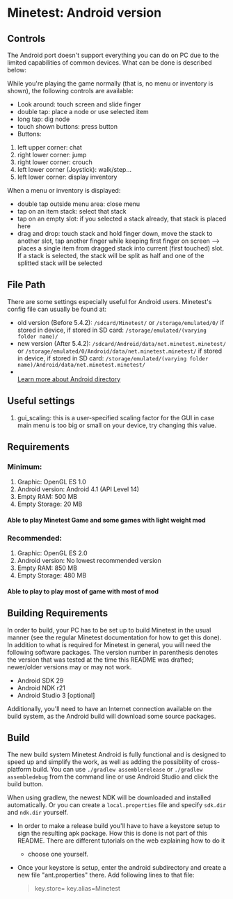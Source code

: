 # Minetest: Android version
## Controls
The Android port doesn't support everything you can do on PC due to the
limited capabilities of common devices. What can be done is described
below:

While you're playing the game normally (that is, no menu or inventory is
shown), the following controls are available:
* Look around: touch screen and slide finger
* double tap: place a node or use selected item
* long tap: dig node
* touch shown buttons: press button
* Buttons:

1. left upper corner: chat
2. right lower corner: jump
3. right lower corner: crouch
4. left lower corner (Joystick): walk/step...
5. left lower corner: display inventory

When a menu or inventory is displayed:
* double tap outside menu area: close menu
* tap on an item stack: select that stack
* tap on an empty slot: if you selected a stack already, that stack is placed here
* drag and drop: touch stack and hold finger down, move the stack to another
  slot, tap another finger while keeping first finger on screen
  --> places a single item from dragged stack into current (first touched) slot. If a stack is selected, the stack will be split as half and one of the splitted stack will be selected
## File Path
There are some settings especially useful for Android users. Minetest's config
file can usually be found at:

* old version (Before 5.4.2): ``/sdcard/Minetest/`` or ``/storage/emulated/0/`` if stored in device, if stored in SD card: ``/storage/emulated/(varying folder name)/``
* new version (After 5.4.2): ``/sdcard/Android/data/net.minetest.minetest/`` or ``/storage/emulated/0/Android/data/net.minetest.minetest/`` if stored in device, if stored in SD card: ``/storage/emulated/(varying folder name)/Android/data/net.minetest.minetest/``
* <br> [Learn more about Android directory](https://developer.android.com/training/data-storage/compatibility)
## Useful settings
1. gui_scaling: this is a user-specified scaling factor for the GUI in case main menu is too big or small on your device, try changing this value.
## Requirements
### Minimum:
1. Graphic: OpenGL ES 1.0
2. Android version: Android 4.1 (API Level 14)
3. Empty RAM: 500 MB
4. Empty Storage: 20 MB
#### Able to play Minetest Game and some games with light weight mod
### Recommended:
1. Graphic: OpenGL ES 2.0
2. Android version: No lowest recommended version
3. Empty RAM: 850 MB
4. Empty Storage: 480 MB
#### Able to play to play most of game with most of mod
## Building Requirements
In order to build, your PC has to be set up to build Minetest in the usual
manner (see the regular Minetest documentation for how to get this done).
In addition to what is required for Minetest in general, you will need the
following software packages. The version number in parenthesis denotes the
version that was tested at the time this README was drafted; newer/older
versions may or may not work.

* Android SDK 29
* Android NDK r21
* Android Studio 3 [optional]

Additionally, you'll need to have an Internet connection available on the
build system, as the Android build will download some source packages.

## Build
The new build system Minetest Android is fully functional and is designed to
speed up and simplify the work, as well as adding the possibility of
cross-platform build.
You can use `./gradlew assemblerelease` or `./gradlew assembledebug` from the
command line or use Android Studio and click the build button.

When using gradlew, the newest NDK will be downloaded and installed
automatically. Or you can create a `local.properties` file and specify
`sdk.dir` and `ndk.dir` yourself.

* In order to make a release build you'll have to have a keystore setup to sign
  the resulting apk package. How this is done is not part of this README. There
  are different tutorials on the web explaining how to do it
  - choose one yourself.

* Once your keystore is setup, enter the android subdirectory and create a new
  file "ant.properties" there. Add following lines to that file:

  > key.store=<path to your keystore>
  > key.alias=Minetest
